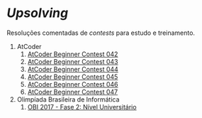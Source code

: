 # _Upsolving_

Resoluções comentadas de _contests_ para estudo e treinamento.

1. AtCoder
    1. [AtCoder Beginner Contest 042](AtCoder/B042/B042.pdf)
    1. [AtCoder Beginner Contest 043](AtCoder/B043/B043.pdf)
    1. [AtCoder Beginner Contest 044](AtCoder/B044/B044.pdf)
    1. [AtCoder Beginner Contest 045](AtCoder/B044/B045.pdf)
    1. [AtCoder Beginner Contest 046](AtCoder/B044/B046.pdf)
    1. [AtCoder Beginner Contest 047](AtCoder/B044/B047.pdf)
1. Olimpíada Brasileira de Informática
    1. [OBI 2017 - Fase 2: Nível Universitário](OBI/2017_F2_NS/2017_F2_NS.pdf)
